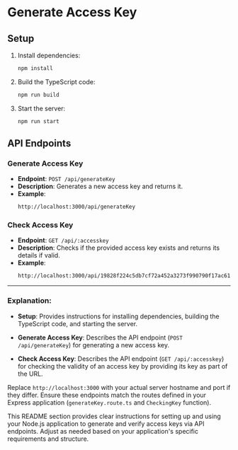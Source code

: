 # Generate Access Key

## Setup

1. Install dependencies:
   ```bash
   npm install
   ```

2. Build the TypeScript code:
   ```bash
   npm run build
   ```

3. Start the server:
   ```bash
   npm run start
   ```

## API Endpoints

### Generate Access Key

- **Endpoint**: `POST /api/generateKey`
- **Description**: Generates a new access key and returns it.
- **Example**: 
  ```bash
  http://localhost:3000/api/generateKey
  ```

### Check Access Key

- **Endpoint**: `GET /api/:accesskey`
- **Description**: Checks if the provided access key exists and returns its details if valid.
- **Example**: 
  ```bash
  http://localhost:3000/api/19828f224c5db7cf72a452a3273f990790f17ac61df36e1a7e806a642863261b
  ```

---

### Explanation:

- **Setup**: Provides instructions for installing dependencies, building the TypeScript code, and starting the server.
  
- **Generate Access Key**: Describes the API endpoint (`POST /api/generateKey`) for generating a new access key.

- **Check Access Key**: Describes the API endpoint (`GET /api/:accesskey`) for checking the validity of an access key by providing its key as part of the URL.

Replace `http://localhost:3000` with your actual server hostname and port if they differ. Ensure these endpoints match the routes defined in your Express application (`generateKey.route.ts` and `CheckingKey` function).

This README section provides clear instructions for setting up and using your Node.js application to generate and verify access keys via API endpoints. Adjust as needed based on your application's specific requirements and structure.
